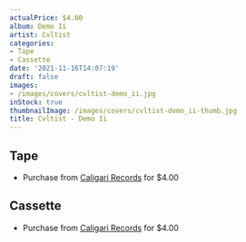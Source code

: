 ```yaml
---
actualPrice: $4.00
album: Demo Ii
artist: Cvltist
categories:
- Tape
- Cassette
date: '2021-11-16T14:07:19'
draft: false
images:
- /images/covers/cvltist-demo_ii.jpg
inStock: true
thumbnailImage: /images/covers/cvltist-demo_ii-thumb.jpg
title: Cvltist - Demo Ii
---
```


## Tape
* Purchase from [Caligari Records](https://caligarirecords.storenvy.com/products/22155359-cvltist-demo-ii) for $4.00
## Cassette
* Purchase from [Caligari Records](https://caligarirecords.storenvy.com/products/22155359-cvltist-demo-ii) for $4.00
